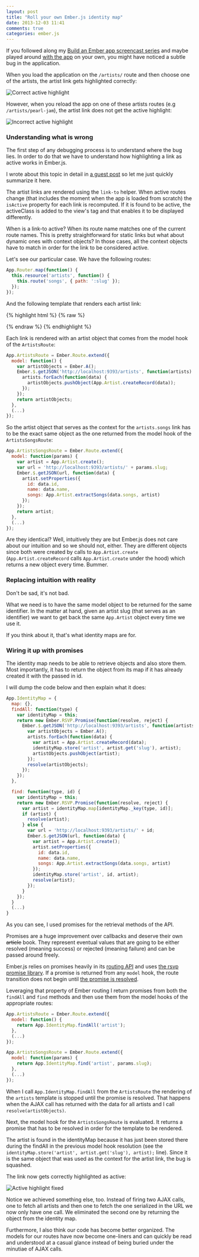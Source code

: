 ```yaml
---
layout: post
title: "Roll your own Ember.js identity map"
date: 2013-12-03 11:41
comments: true
categories: ember.js
---
```


If you followed along my [Build an Ember app screencast series][screencasts] and maybe
played around [with the app][episode-7-source] on your own, you might have
noticed a subtle bug in the application.

When you load the application on the `/artists/` route and then choose one of
the artists, the artist link gets highlighted correctly:

![Correct active highlight](/images/posts/roll-your-own-store/active-highlight-works.png)

However, when you reload the app on one of these artists routes (e.g
`/artists/pearl-jam`), the artist link does not get the active highlight:

![Incorrect active highlight](/images/posts/roll-your-own-store/active-highlight-does-not-work.png)

### Understanding what is wrong

The first step of any debugging process is to understand where the bug lies. In
order to do that we have to understand how highlighting a link as active works
in Ember.js.

I wrote about this topic in detail in [a guest post][marking-links-post] so let
me just quickly summarize it here.

The artist links are rendered using the `link-to` helper. When active routes
change (that includes the moment when the app is loaded from scratch) the
`isActive` property for each link is recomputed. If it is found to be
active, the activeClass is added to the view's tag and that enables it to be
displayed differently.

When is a link-to active? When its route name matches one of the current route
names. This is pretty straightforward for static links but what about dynamic ones
with context objects? In those cases, all the context objects have to match in
order for the link to be considered active.

Let's see our particular case. We have the following routes:

``` javascript
App.Router.map(function() {
  this.resource('artists', function() {
    this.route('songs', { path: ':slug' });
  });
});
```

And the following template that renders each artist link:

{% highlight html %}
{% raw %}
<script type="text/x-handlebars" data-template-name="artists">
  (...)
  {{#each model}}
    {{#link-to "artists.songs" this class="list-group-item artist-link"}}
      {{name}}
      (...)
    {{/link-to}}
  {{/each}}
  (...)
</script>
{% endraw %}
{% endhighlight %}

Each link is rendered with an artist object that comes from the model hook of
the `ArtistsRoute`:

``` javascript
App.ArtistsRoute = Ember.Route.extend({
  model: function() {
    var artistObjects = Ember.A();
    Ember.$.getJSON('http://localhost:9393/artists', function(artists) {
      artists.forEach(function(data) {
        artistObjects.pushObject(App.Artist.createRecord(data));
      });
    });
    return artistObjects;
  },
  (...)
});
```

So the artist object that serves as the context for the `artists.songs` link has
to be the exact same object as the one returned from the model hook of the
`ArtistsSongsRoute`:

``` javascript
App.ArtistsSongsRoute = Ember.Route.extend({
  model: function(params) {
    var artist = App.Artist.create();
    var url = 'http://localhost:9393/artists/' + params.slug;
    Ember.$.getJSON(url, function(data) {
      artist.setProperties({
        id: data.id,
        name: data.name,
        songs: App.Artist.extractSongs(data.songs, artist)
      });
    });
    return artist;
  },
  (...)
});
```

Are they identical? Well, intuitively they are but Ember.js does not care about
our intuition and so we should not, either. They are different objects since
both were created by calls to `App.Artist.create` (`App.Artist.createRecord`
calls `App.Artist.create` under the hood) which returns a new object
every time. Bummer.

### Replacing intuition with reality

Don't be sad, it's not bad.

What we need is to have the same model object to be returned for the same
identifier. In the matter at hand, given an artist slug (that serves as an
identifier) we want to get back the same `App.Artist` object every time we use it.

If you think about it, that's what identity maps are for.

### Wiring it up with promises

The identity map needs to be able to retrieve objects and also store them. Most
importantly, it has to return the object from its map if it has already created
it with the passed in id.

I will dump the code below and then explain what it does:

``` javascript
App.IdentityMap = {
  map: {},
  findAll: function(type) {
    var identityMap = this;
    return new Ember.RSVP.Promise(function(resolve, reject) {
      Ember.$.getJSON('http://localhost:9393/artists', function(artists) {
        var artistObjects = Ember.A();
        artists.forEach(function(data) {
          var artist = App.Artist.createRecord(data);
          identityMap.store('artist', artist.get('slug'), artist);
          artistObjects.pushObject(artist);
        });
        resolve(artistObjects);
      });
    });
  },

  find: function(type, id) {
    var identityMap = this;
    return new Ember.RSVP.Promise(function(resolve, reject) {
      var artist = identityMap.map[identityMap._key(type, id)];
      if (artist) {
        resolve(artist);
      } else {
        var url = 'http://localhost:9393/artists/' + id;
        Ember.$.getJSON(url, function(data) {
          var artist = App.Artist.create();
          artist.setProperties({
            id: data.id,
            name: data.name,
            songs: App.Artist.extractSongs(data.songs, artist)
          });
          identityMap.store('artist', id, artist);
          resolve(artist);
        });
      }
    });
  }
  (...)
}
```

As you can see, I used promises for the retrieval methods of the API.

Promises are a huge improvement over callbacks and deserve their own
<del>article</del> book. They represent eventual values that are going to be
either resolved (meaning success) or rejected (meaning failure) and can be
passed around freely.

Ember.js relies on promises heavily in its [routing API][routing-api] and uses
[the rsvp promise library][rsvp]. If a promise is returned from any `model` hook,
the route transition does not begin until [the promise is resolved][pause-on-promises].

Leveraging that property of Ember routing I return promises from both the
`findAll` and `find` methods and then use them from the model hooks of
the appropriate routes:

``` javascript
App.ArtistsRoute = Ember.Route.extend({
  model: function() {
    return App.IdentityMap.findAll('artist');
  },
  (...)
});

App.ArtistsSongsRoute = Ember.Route.extend({
  model: function(params) {
    return App.IdentityMap.find('artist', params.slug);
  },
  (...)
});
```

When I call `App.IdentityMap.findAll` from the `ArtistsRoute` the rendering of
the `artists` template is stopped until the promise is resolved. That happens
when the AJAX call has returned with the data for all artists and I call
`resolve(artistObjects)`.

Next, the model hook for the `ArtistsSongsRoute` is evaluated. It returns a
promise that has to be resolved in order for the template to be rendered.

The artist is found in the identityMap because it has just been stored there
during the findAll in the previous model hook resolution (see the
`identityMap.store('artist', artist.get('slug'), artist);` line). Since it is
the same object that was used as the context for the artist link, the bug is
squashed.

The link now gets correctly highlighted as active:

![Active highlight fixed](/images/posts/roll-your-own-store/active-highlight-fixed.png)

Notice we achieved something else, too. Instead of firing two AJAX calls, one
to fetch all artists and then one to fetch the one serialized in the URL we now
only have one call. We eliminated the second one by returning the object from
the identity map.

Furthermore, I also think our code has become better organized. The models for
our routes have now become one-liners and can quickly be read and understood at
a casual glance instead of being buried under the minutiae of AJAX calls.

[screencasts]: http://emberjs.balinterdi.com
[episode-7-source]: https://github.com/balinterdi/rock-and-roll/releases/tag/episode-7
[marking-links-post]: http://blog.safaribooksonline.com/2013/10/29/marking-links-as-active-in-ember-js-markdown/
[routing-api]: http://emberjs.com/guides/routing/asynchronous-routing/#toc_a-word-on-promises
[rsvp]: https://github.com/tildeio/rsvp.js
[pause-on-promises]: http://emberjs.com/guides/routing/asynchronous-routing/#toc_the-router-pauses-for-promises
[ember-data]: https://github.com/emberjs/data

